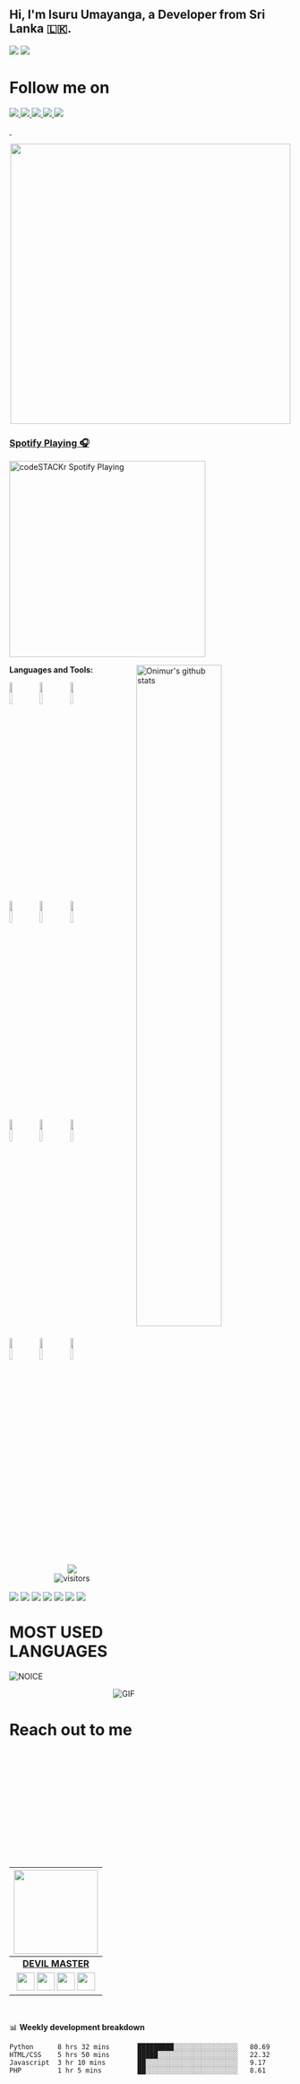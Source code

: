 
<!-- Your title -->

## Hi, I'm Isuru Umayanga, a Developer from Sri Lanka 🇱🇰.
<img src="https://img.shields.io/badge/HI%20!-WELCOME%20!-brightgreen?style=for-the-badge&logo=appveyor">
<img src="https://img.shields.io/badge/DEVIL%20MASTER-EXPECT%20US-red?style=flat-square&logo=appveyor">


# Follow me on

<a href="https://github.com/isuruwa" ><img src="https://img.icons8.com/nolan/64/github.png">
<a href="isuruumayanga035@gmail.com" ><img src="https://img.icons8.com/nolan/64/gmail.png"/>
<a href="https://github.com/isuruwa" ><img src="https://img.icons8.com/nolan/64/instagram-new.png"/>
<a href="https://github.com/isuruwa" ><img src="https://img.icons8.com/nolan/64/twitter.png"/>
<a href="https://www.facebook.com/isuru.umayanga.37819" ><img src="https://img.icons8.com/nolan/64/facebook-new.png"/>
  

&nbsp;

<p align="center">
<img src="https://user-images.githubusercontent.com/72663288/122891363-16efc480-d362-11eb-9499-f129a25d34c0.png" width="500px" height="500px" >



### Spotify Playing 🎧
  
[<img src="https://now-playing-codestackr.vercel.app/api/spotify-playing" alt="codeSTACKr Spotify Playing" width="350" />](https://open.spotify.com/user/swyqyimdc12jajde4vpwd2x1b) <p> <a href="https://github.com/isuruwa/handle-path-oz">
    <img width="55%" align="right" alt="Onimur's github stats" src="https://github-readme-stats.vercel.app/api?username=isuruwa&show_icons=true&hide_border=true" />
  </a>


**Languages and Tools:** 

  
  <!-- Your languages and tools. Be careful with the alignment. 
  You can use this sites to get logos: https://www.vectorlogo.zone or https://simpleicons.org/
  -->
  <code><img width="10%" src="https://www.vectorlogo.zone/logos/java/java-ar21.svg"></code>
  <code><img width="10%" src="https://www.vectorlogo.zone/logos/kotlinlang/kotlinlang-ar21.svg"></code>
  <code><img width="10%" src="https://www.vectorlogo.zone/logos/android/android-ar21.svg"></code>
  <br />
  <code><img width="10%" src="https://www.vectorlogo.zone/logos/gradle/gradle-ar21.svg"></code>
  <code><img width="10%" src="https://www.vectorlogo.zone/logos/circleci/circleci-ar21.svg"></code>
  <code><img width="10%" src="https://www.vectorlogo.zone/logos/json/json-ar21.svg"></code>
  <br />
  <code><img width="10%" src="https://www.vectorlogo.zone/logos/mysql/mysql-ar21.svg"></code>
  <code><img width="10%" src="https://www.vectorlogo.zone/logos/sqlite/sqlite-ar21.svg"></code>
  <code><img width="10%" src="https://www.vectorlogo.zone/logos/firebase/firebase-ar21.svg"></code>
  <br />
  <code><img width="10%" src="https://www.vectorlogo.zone/logos/git-scm/git-scm-ar21.svg"></code>
  <code><img width="10%" src="https://www.vectorlogo.zone/logos/yaml/yaml-ar21.svg"></code>
  <code><img width="10%" src="https://www.vectorlogo.zone/logos/gnu_bash/gnu_bash-ar21.svg"></code>
</p>

<!-- Your hits or visitors
site: http://hits.dwyl.com or https://visitor-badge.glitch.me
Both apis are in trouble due to the number of requests, if you know any other to register visitors, great
-->
<p align="center">
<a href="https://hits.seeyoufarm.com"><img src="https://hits.seeyoufarm.com/api/count/incr/badge.svg?url=https%3A%2F%2Fgithub.com%2Fisuruwa&count_bg=%2379C83D&title_bg=%23555555&icon=&icon_color=%23E7E7E7&title=hits&edge_flat=false"/></a>
<br>
<img align="center" alt="visitors" src="https://visitor-badge.glitch.me/badge?page_id=isuruwa-admin" />
</p>


<a href="https://github.com/isuruwa/TG-SCRAPPER" ><img align="center" src="https://github-readme-stats.vercel.app/api/pin/?username=isuruwa&repo=TG-SCRAPPER&theme=chartreuse-dark"></a>  <a href="https://github.com/isuruwa/THunter" ><img align="center" src="https://github-readme-stats.vercel.app/api/pin/?username=isuruwa&repo=THunter&theme=chartreuse-dark"></a> 
<a href="https://github.com/isuruwa/SMS" ><img align="center" src="https://github-readme-stats.vercel.app/api/pin/?username=isuruwa&repo=SMS&theme=chartreuse-dark"></a> <a href="https://github.com/isuruwa/TST" ><img align="center" src="https://github-readme-stats.vercel.app/api/pin/?username=isuruwa&repo=TST&theme=chartreuse-dark"></a>
<a href="https://github.com/isuruwa/MSF" ><img align="center" src="https://github-readme-stats.vercel.app/api/pin/?username=isuruwa&repo=MSF&theme=chartreuse-dark"></a> <a href="https://github.com/isuruwa/IMGHIDE" ><img align="center" src="https://github-readme-stats.vercel.app/api/pin/?username=isuruwa&repo=IMGHIDE&theme=chartreuse-dark"></a>
<a href="https://github.com/isuruwa/singme" ><img align="center" src="https://github-readme-stats.vercel.app/api/pin/?username=isuruwa&repo=singme&theme=chartreuse-dark"></a>



# MOST USED LANGUAGES

![NOICE](https://github-readme-stats.vercel.app/api/top-langs/?username=isuruwa)

<img align="right" alt="GIF" src="https://i.pinimg.com/originals/e4/26/70/e426702edf874b181aced1e2fa5c6cde.gif" />

<br>
  
# Reach out to me
  

|  <a href="https://t.me/Fsocietyadmn"><img src="https://user-images.githubusercontent.com/72663288/122891363-16efc480-d362-11eb-9499-f129a25d34c0.png" width="150px" height="150px" /></a> |
|:---------------------------------------------------------------------------------------------------------------------------------------: |
|       **[DEVIL MASTER](https://t.me/Fsocietyadmn/)**                                                                                |
|<a href="https://twitter.com"><img src="https://i.ibb.co/kmgQVyW/twitter.png" width="32px" height="32px"></a> <a href="https://github.com/isuruwa"><img src="https://cdn.iconscout.com/icon/free/png-256/github-108-438008.png" width="32px" height="32px"></a> <a href="https://www.facebook.com/isuru.umayanga.37819"><img src="https://i.ibb.co/zmYNW4p/facebook.png" width="32px" height="32px"></a> <a href="https://www.linkedin.com"><img src="https://i.ibb.co/Kx2GSrT/linkedin.png" width="32px" height="32px"></a> |
  
<br>
  

📊 **Weekly development breakdown**

<!--START_SECTION:waka-->
```text
Python      8 hrs 32 mins       █████████░░░░░░░░░░░░░░░░   80.69 
HTML/CSS    5 hrs 50 mins       █████░░░░░░░░░░░░░░░░░░░░   22.32 
Javascript  3 hr 10 mins        ██░░░░░░░░░░░░░░░░░░░░░░░   9.17 
PHP         1 hr 5 mins         ██░░░░░░░░░░░░░░░░░░░░░░░   8.61 


```

